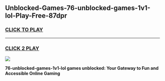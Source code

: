 
## Unblocked-Games-76-unblocked-games-1v1-lol-Play-Free-87dpr
<h3>
<a href="https://premium76.site?title=76-unblocked-games-1v1-lol&ref=15A">CLICK TO PLAY</a></h3>
<hr>

<h3>
<a href="https://premium76.site?title=76-unblocked-games-1v1-lol&ref=15A">CLICK 2 PLAY</a>
  
</h3>

<a href="https://premium76.site?title=76-unblocked-games-1v1-lol&ref=15A"><img src="https://clearcache.store/games.png"></a>


**76-unblocked-games-1v1-lol games unblocked: Your Gateway to Fun and Accessible Online Gaming**
